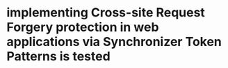 # implementing Cross-site Request Forgery protection in web applications via Synchronizer Token Patterns is tested
